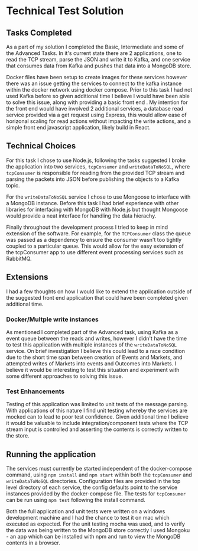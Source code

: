 # Technical Test Solution

## Tasks Completed
As a part of my solution I completed the Basic, Intermediate and some of the Advanced Tasks. In it's current state
there are 2 applications, one to read the TCP stream, parse the JSON and write it to Kafka, and one service that consumes data from Kafka and pushes that data into a MongoDB store.

Docker files have been setup to create images for these services however there was an issue getting the services to 
connect to the kafka instance within the docker network using docker compose. Prior to this task I had
not used Kafka before so given additional time I believe I would 
have been able to solve this issue, along with providing a basic front end  . My intention for the front
end would have involved 2 additional services, a database read service provided via a get request using Express, this would allow ease of horizonal scaling for read actions without impacting the write actions, and a simple front end javascript application, likely build in React.

## Technical Choices
For this task I chose to use Node.js, following the tasks suggested I broke the application into two services, 
`tcpConsumer` and `writeDataToNoSQL`, where `tcpConsumer` is responsible for reading from the 
provided TCP stream and parsing the packets into JSON before publishing the objects to a Kafka topic. 

For the `writeDataToNoSQL` service I chose to use Mongoose to interface with a MongoDB instance. Before this 
task I had brief experience with other libraries for interfacing with MongoDB with Node.js but thought Mongoose
would provide a neat interface for handling the data hierachy.

Finally throughout the development process I tried to keep in mind extension of the software. For example, for the `TCPConsumer` class the queue was passed as a dependency to ensure the consumer wasn't too tightly coupled to a particular queue. This would allow for the easy extension of the tcpConsumer app to use different event processing services such as RabbitMQ.

## Extensions 
I had a few thoughts on how I would like to extend the application outside of the suggested front end application that could have been completed given additional time.

### Docker/Multple write instances
As mentioned I completed part of the Advanced task, using Kafka as a event queue between the reads and writes, however I didn't have the time to test this application with multiple instances of the `writeDataToNoSQL` service. On brief investigation I believe this could lead to a race condition due to the short time span between creation of Events and Markets, and attempted writes of Markets into events and Outcomes into Markets. I believe it would be interesting to test this situation and experiment with some different approaches to solving this issue. 

### Test Enhancements
Testing of this application was limited to unit tests of the message parsing. With applications of this nature I find unit testing whereby the services are mocked can to lead to poor test confidence. Given additional time I believe it would be valuable to include integration/component tests where the TCP stream input is controlled and asserting the contents is correctly written to the store. 

## Running the application
The services must currently be started independent of the docker-compose command, using `npm install` and `npm start` within both the `tcpConsumer` and `writeDataToNoSQL` directories. Configuration files are provided in the top level directory of each service, the config defaults point to the service instances provided by the docker-compose file. The tests for `tcpConsumer` can be run using `npm test` following the install command.

Both the full application and unit tests were written on a windows development machine and I had the chance to test it on mac which executed as expected. 
For the unit testing mocha was used, and to verify the data was being written to the MongoDB store correctly I used Mongoku - an app which can be installed 
with npm and run to view the MongoDB contents in a browser.
